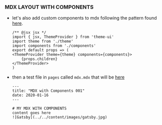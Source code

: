 ### MDX LAYOUT WITH COMPONENTS

- let's also add custom components to mdx following the pattern found [here](https://theme-ui.com/mdx-components).

  ```
  /** @jsx jsx */
  import { jsx, ThemeProvider } from 'theme-ui'
  import theme from './theme'
  import components from './components'
  export default props => (
  <ThemeProvider theme={theme} components={components}>
      {props.children}
  </ThemeProvider>
  )
  ```

- then a test file in `pages` called `mdx.mdx` that will be [here](http://localhost:8000/mdx)

  ```
  ---
  title: "MDX with Components 001"
  date: 2020-01-16
  ---

  # MY MDX WITH COMPONENTS
  content goes here
  ![Gatsby](../../content/images/gatsby.jpg)


  ```

